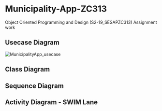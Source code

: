 # Municipality-App-ZC313
Object Oriented Programming and Design (S2-19_SESAPZC313) Assignment work

## Usecase Diagram

![MunicipalityApp_usecase](https://user-images.githubusercontent.com/23555312/83722647-01c2cd80-a65b-11ea-9882-213e199d52bb.png)

## Class Diagram

## Sequence Diagram


## Activity Diagram - SWIM Lane
